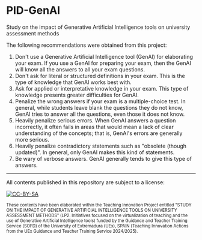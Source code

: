 # PID-GenAI
Study on the impact of Generative Artificial Intelligence tools on university assessment methods

The following recommendations were obtained from this project:
1. Don't use a Generative Artificial Intelligence tool (GenAI) for elaborating your exam. If you use a GenAI for preparing your exam, then the GenAI will know all the answers to all your exam questions.
2. Don't ask for literal or structured definitions in your exam. This is the type of knowledge that GenAI works best with.
3. Ask for applied or interpretative knowledge in your exam. This type of knowledge presents greater difficulties for GenAI.
4. Penalize the wrong answers if your exam is a multiple-choice test. In general, while students leave blank the questions they do not know, GenAI tries to answer all the questions, even those it does not know.
5. Heavily penalize serious errors. When GenAI answers a question incorrectly, it often fails in areas that would mean a lack of clear understanding of the concepts; that is, GenAI's errors are generally more serious.
6. Heavily penalize contradictory statements such as "obsolete (though updated)". In general, only GenAI makes this kind of statements.
7. Be wary of verbose answers. GenAI generally tends to give this type of answers.

___
All contents published in this repository are subject to a license:

[![CC-BY-SA](https://licensebuttons.net/l/by-sa/4.0/88x31.png)](https://creativecommons.org/licenses/by-sa/4.0/)

<div style="font-size: 80%">
These contents have been elaborated within the Teaching Innovation Project entitled "STUDY ON THE IMPACT OF GENERATIVE ARTIFICIAL INTELLIGENCE TOOLS ON UNIVERSITY ASSESSMENT METHODS" (LP2. Initiatives focused on the virtualization of teaching and the use of Generative Artificial Intelligence tools) funded by the Guidance and Teacher Training Service (SOFD) of the University of Extremadura (UEx), SPAIN (Teaching Innovation Actions from the UEx Guidance and Teacher Training Service 2024/2025).
</div>
